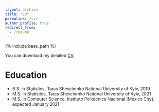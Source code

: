 ```yaml
---
layout: archive
title: "CV"
permalink: /cv/
author_profile: true
redirect_from:
  - /resume
---
```


{% include base_path %}

You can download my delailed [CV](https://nimrais.github.io/files/CV.pdf).

Education
======
* B.S. in Statistics, Taras Shevchenko National University of Kyiv, 2019
* M.S. in Statistics, Taras Shevchenko National University of Kyiv, 2021
* M.S. in Computer Science, Instituto Politécnico Nacional (Mexico City), expected January 2021

<!-- Work experience
======
* Summer 2015: Research Assistant
  * Github University
  * Duties included: Tagging issues
  * Supervisor: Professor Git

* Fall 2015: Research Assistant
  * Github University
  * Duties included: Merging pull requests
  * Supervisor: Professor Hub -->